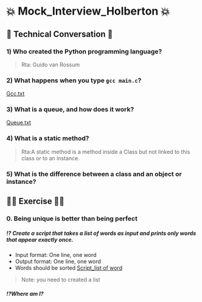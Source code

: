 # :boom: Mock_Interview_Holberton :boom:
## :gem: Technical Conversation :gem:
### 1) Who created the Python programming language?
> Rta: Guido van Rossum
### 2) What happens when you type `gcc main.c`?
[Gcc.txt](https://github.com/CBarreiro96/Mock_Interview_Holberton/blob/main/Gcc.txt)
### 3) What is a queue, and how does it work?
[Queue.txt]()
### 4) What is a static method?
>Rta:A static method is a method inside a Class but not linked to this class or to an instance.
### 5) What is the difference between a class and an object or instance?
## :man_technologist: Exercise :man_technologist:
### 0. Being unique is better than being perfect
##### :interrobang: Create a script that takes a list of words as input and prints only words that appear exactly once.
* Input format: One line, one word
* Output format: One line, one word
* Words should be sorted
[Script_list of word]()
>Note: you need to created a list
#####  :interrobang:Where am I?

